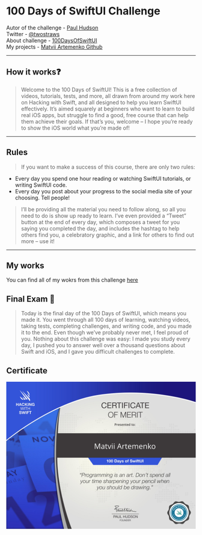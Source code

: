 # 100 Days of SwiftUI Challenge

Autor of the challenge -  [Paul Hudson](https://www.hackingwithswift.com/about)
</br>
Twitter - [@twostraws](
https://twitter.com/twostraws)
</br>
About challenge - [100DaysOfSwiftUI](https://www.hackingwithswift.com/100/swiftui)
</br>
My projects - [Matvii Artemenko Github](https://github.com/orgs/100DaysOfSwiftUI-MatviiArtemenko/repositories)

***

## How it works❓
>Welcome to the 100 Days of SwiftUI! This is a free collection of videos, tutorials, tests, and more, all drawn from around my work here on Hacking with Swift, and all designed to help you learn SwiftUI effectively. It’s aimed squarely at beginners who want to learn to build real iOS apps, but struggle to find a good, free course that can help them achieve their goals. If that’s you, welcome – I hope you’re ready to show the iOS world what you’re made of!

***

## Rules
>If you want to make a success of this course, there are only two rules:
* Every day you spend one hour reading or watching SwiftUI tutorials, or writing SwiftUI code.
* Every day you post about your progress to the social media site of your choosing. Tell people!
>I’ll be providing all the material you need to follow along, so all you need to do is show up ready to learn. I’ve even provided a “Tweet” button at the end of every day, which composes a tweet for you saying you completed the day, and includes the hashtag to help others find you, a celebratory graphic, and a link for others to find out more – use it!

*** 

## My works 

You can find all of my wokrs from this challenge [here](https://github.com/orgs/100DaysOfSwiftUI-MatviiArtemenko/repositories)

## Final Exam 📄

>Today is the final day of the 100 Days of SwiftUI, which means you made it. You went through all 100 days of learning, watching videos, taking tests, completing challenges, and writing code, and you made it to the end.
Even though we’ve probably never met, I feel proud of you. Nothing about this challenge was easy: I made you study every day, I pushed you to answer well over a thousand questions about Swift and iOS, and I gave you difficult challenges to complete.

## Certificate
![image](certificate.jpg)
